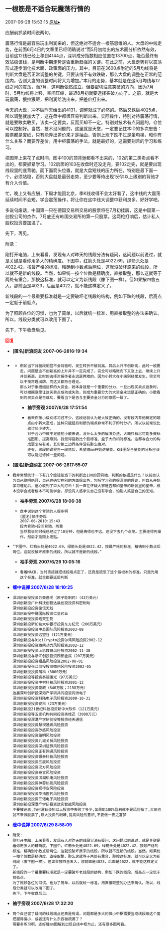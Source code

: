 ## 一根筋是不适合玩震荡行情的
2007-06-28 15:53:15
[原址▸](http://www.fxgan.com/chan_time/2007_01_06/552.htm)



 应酬前抓紧时间说两句。


 


 震荡行情是最容易玩出利润来的，但这绝对不适合一根筋思维的人。大盘的中线走势，在前面6月4日的文章里已经明确说过“而5月初给出的技术面分析依然有效，目前这12线已经上移到4144点，深圳成分指数相应位置在13700点，能否最终有效站稳该线，是判断中期走势是否重新趋强的关键。在此之前，大盘走势将以震荡形式逐步消化技术面、政策面的压力。其中，目前在3600点附近的5月均线将是判断大盘是否正常调整的关键，只要该线不有效跌破，那么大盘的调整在正常的范围内，否则大盘的调整时间将大为增加。”本月的走势，基本就是在这5月均线与12线之间的震荡，而7月，这判断依然成立，但要密切注意突破的方向，因为7月时，5月均线将上移，空间压缩，最迟8月初就要选择突破方向了。之前，就是大玩震荡，狠拉狠砸，把利润给洗出来，把差价打出来。


 


 今天的大盘，冲不破昨天给出的4131，调整就成了必然的。然后又跌破4025点，所以调整就加大了，这在盘中都很容易判断出来。实际操作，特别对待震荡行情，就是要敢卖敢买，该卖一定要卖，反而买却不一定，特别对技术有点问题的，仓位可以控制好。当然，技术没问题的，这里就是天堂，一定要记住本ID的多次忠告：股票都是废纸，只有能弄出差价来才是抽血，否则上涨下跌不过是坐电梯，和你有什么关系？而要弄差价，用中枢震荡的手法，就是最好的，这需要刻苦的学习和练习。


 


 把图弄上来花了点时间，图中100的顶背驰都看不出来的，102的第二类卖点看不出的，都要抓紧学习。102后面的103在收盘时还没走完，要102走完，就是要出现线段里的底背驰。而下面箭头位置，就是大盘短线的压力所在，特别是最下面一个，必须站稳，否则大盘就是最弱走势，至少要等待出现1分钟以上级别的背驰才有介入价值。


 


 忙，晚上又有应酬，下周才能回北京，季K线收得不会太好看了，这中线的大震荡延续时间不会短，学会震荡操作，将让你在这中线大调整中获利良多，好好学吧。


 


 多说句废话，中国第一只在德国交易所交易的股票将在7月初挂牌，这是中国第一创投公司的杰作，7月底还有韩国交易所的第一只股票，这两枪打响后，估计私人股权投资要加温了。


 


 先下，再见。


 


 


 


 


 
  附录：
 
 
  
 
 
  刚打开电脑，上来看看，发现有人对昨天的线段分法有疑问，这问题以前说过，就是关键是看你用多大的精确度。下图中，红箭头处是4022.69，绿箭头处是4022.42，按最严格的标准，精确到小数点后两位，这就没破坏原来的线段，所以就不是新的线段。当然，如果统一按个位数是精确度，直接取整，那么这就等于两处有重合，那按这标准，就可以定义为新线段（像下图一样）。但如果按四舍五入，那前面是4023，后面是4022，就不能这样定义了。
 
 
  
 
 
  新线段的一个最重要标准就是一定要破坏老线段的结构，例如下跌的线段，后高点一定低于前低点。
 
 
  
 
 
  为了照顾各位的习惯，也为了简单，以后就统一标准，用直接取整的办法来确认。所以，线段分类就可以改用下图了。
 
 
  
 
 
  先下，下午收盘后见。
 
 
  
 
 
  
 


 





<font color='red'>**回复**</font>


- **[匿名]新浪网友 2007-06-2816:19:34**
- ```

  ```
   - ```
     例如当下背驰段明显不会背驰时，发生转折不破前高，其后上升不创新高，此时一般要走，问题是这不创新高的上升并不一定完成了，完全可以略微向下又涨上去，继续上升并创新高。此时的选择对操作者永远是两难的。因为小转大在小级别经常发生，完全可以不按常理出牌，而这又都符合理论。
     那么对于象缠姐这样的大资金，她本身就是一个重要的分力，一旦出现买卖点迹象时，可以根据意愿让这买卖点成功或失败，则成为重要分力的大资金永远是正确的。小散看到的买卖点是否成功，要看当下是否与主要资金分力的意愿一致了。
     ```
      - **袖手旁观 2007/6/28 17:51:54**
      - ```
        看来你按小级别练习过不少，这段话我认为是大致正确的，没有段内背驰确定的端点由小转大造成，这种只能延后判断的端点非常不利于即时分析。所以以前常说比较讨厌小转大。
        对于合力中微不足道的小散来说，没什么太多的解决办法，大概只有尽可能多做标准图形、提高级别。我觉得指数比个股标准、盘子大的相对标准，这都与合力的构成更复杂有关。其实第二边界条件没有那么绝对。
        还有，线段的课程告一段落后，希望缠mm开始讲量能。K线图配合量能的分析应该可以能过滤掉一些问题。
        ```
- **[匿名]新浪网友 2007-06-2817:55:07**
- ```
  我非常想统计一下有几个缠徒能当下的判断出100的顶背弛，判断的依据是什么？以前自认为自己聪明绝顶，自己也确实在别的方面很出色，包括学习别的很深奥的理论，但自从开始学习缠论后，信心收到了巨大的打击！我一直在怀疑大家是否都如皇帝的新装里的皇帝，根本没学会或者根本不可能学会，却没有人感承认自己没有学会，怕别人笑话自己的无知。
  ```
   - **袖手旁观 2007/6/28 18:06:38**
   - ```
     盘中说到这个背驰的人很多啊
     [匿名]袖手旁观
     2007-06-2810:15:43
     段内背驰+段间背驰，两重
     当然我说的时候已经过了10分钟，但是离得也不远，还没下去几个点吧。主要还得先操作，然后才能顾上发贴。
     ```
- ```
  “下图中，红箭头处是4022.69，绿箭头处是4022.42，按最严格的标准，精确到小数点后两位，这就没破坏原来的线段，所以就不是新的线段。”
  ```
   - **袖手旁观 2007/6/29 10:05:16**
   - ```
     看着MACD，当时直接就把线段端点定了，还真是疏忽了这个最根本的标准。只是光用这个标准，就全都要延后判断
     ```
- <font color='blue'>**缠中说禅 2007/6/28 18:10:25**</font>
- ```
  深圳创新投投资苏豪逸明（原子能制药）（43万美元）
  深圳创新投广州科技创投达晨创投投资科密制动
  深圳创新投投资德信无线
  深圳创新投中融国际投资仁皇药业
  深圳创新投投资皓天生物
  深圳创新投新加坡大华银行投资东方纪元（200万美元）
  深圳创新投投资中芯国际风险投资2003-08
  深圳创新投投资远望谷（121万美元）
  深圳创新投与DigiCrypto投资尔湾风险投资2002-12
  深圳创新投投资潍柴动力风险投资2002-12
  深圳创新投投资上影数码风险投资2002-11-30
  深圳创新投与浙江创投投资西部金属（207万美元）
  深圳创新投投资福晶风险投资2002-08-01
  深圳创新投张江创投投资微创风险投资2002-05
  深圳创新投投资朗科（3000万元）
  深圳创新投等投资泰德激光（97万美元）
  深圳创新投投资中材科技风险投资2001-12
  深圳创新投投资豪威（840万股；2158万元）
  达晨深圳创新投深港产学研共同投资同洲电子
  深圳创新投投资科陆电子风险投资2000-10-31
  深圳创新投投资安科（23万美元）
  深圳创新投21世纪科技投资新中大软件（121万美元）
  深圳创新投等五家机构共同投资奥维迅（3000万元）
  深圳创新投深港产学研创投等投资经天通信
  深圳创新投投资慧视通讯风险投资
  深圳创新投投资矽感风险投资
  深圳创新投投资路明风险投资
  深圳创新投投资九城关贸风险投资
  深圳创新投投资深圳证券风险投资
  深圳创新投投资正有网通风险投资
  深圳创新投投资银泰科技风险投资
  深圳创新投投资三辰风险投资
  深圳创新投投资汉方风险投资
  深圳创新投投资泰富风险投资
  深圳创新投投资滨湖机电风险投资
  深圳创新投投资神雾热能风险投资
  深圳创新投投资视得安风险投资
  深圳创新投投资华拓医药风险投资
  深圳创新投投资三诺电子风险投资
  深圳创新投深港产学研投资达实智能风险投资
  不要被迷惑,为何没有谈到以上投资中失败了多少,如果能100%盈利就不是风险抽了,大家也就不来做股票了,睁大投资的眼睛,提高风险的意识,不要做一夜之富梦
  ```
- <font color='blue'>**缠中说禅 2007/6/29 8:58:09**</font>
- ```
  附录：
  刚打开电脑，上来看看，发现有人对昨天的线段分法有疑问，这问题以前说过，就是关键是看你用多大的精确度。下图中，红箭头处是4022.69，绿箭头处是4022.42，按最严格的标准，精确到小数点后两位，这就没破坏原来的线段，所以就不是新的线段。当然，如果统一按个位数是精确度，直接取整，那么这就等于两处有重合，那按这标准，就可以定义为新线段（像下图一样）。但如果按四舍五入，那前面是4023，后面是4022，就不能这样定义了。
  新线段的一个最重要标准就是一定要破坏老线段的结构，例如下跌的线段，后高点一定低于前低点。
  为了照顾各位的习惯，也为了简单，以后就统一标准，用直接取整的办法来确认。所以，线段分类就可以改用下图了。
  先下，下午收盘后见。
  ```
- **袖手旁观 2007/6/28 17:32:20**
- ```
  两个自己留了疑问的线段端点还真是有误，问题都是多大的微小中枢需要当成线段级这个度把握得偏小，或者还有什么东西被疏漏了？
  需要多练习啊，还好缠mm图解到出现日线中枢为止，还有很多图可看。
  ```
